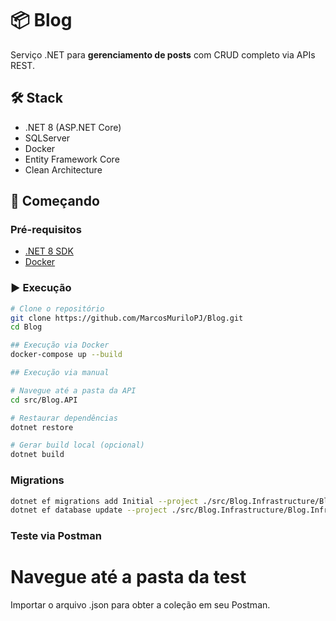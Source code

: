 # 📦 Blog

Serviço .NET para **gerenciamento de posts** com CRUD completo via APIs REST.

## 🛠 Stack

- .NET 8 (ASP.NET Core)
- SQLServer
- Docker
- Entity Framework Core
- Clean Architecture

## 🏁 Começando

### Pré-requisitos

- [.NET 8 SDK](https://dotnet.microsoft.com/en-us/download/dotnet/8.0)
- [Docker](https://www.docker.com/)

### ▶ Execução

```bash
# Clone o repositório
git clone https://github.com/MarcosMuriloPJ/Blog.git
cd Blog

## Execução via Docker
docker-compose up --build

## Execução via manual

# Navegue até a pasta da API
cd src/Blog.API

# Restaurar dependências
dotnet restore

# Gerar build local (opcional)
dotnet build
```

### Migrations

```bash
dotnet ef migrations add Initial --project ./src/Blog.Infrastructure/Blog.Infrastructure.csproj --startup-project ./src/Blog.API/Blog.API.csproj --output-dir Data\Migrations
dotnet ef database update --project ./src/Blog.Infrastructure/Blog.Infrastructure.csproj --startup-project ./src/Blog.API/Blog.API.csproj
```

### Teste via Postman

# Navegue até a pasta da test

Importar o arquivo .json para obter a coleção em seu Postman.
